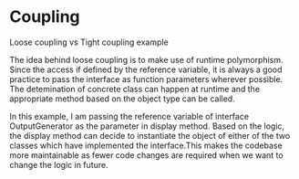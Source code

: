 # Coupling
Loose coupling vs Tight coupling example

The idea behind loose coupling is to make use of runtime polymorphism. Since the access if defined by the reference variable, it is always a good practice to pass the interface as function parameters wherever possible. The detemination of concrete class can happen at runtime and the appropriate method based on the object type can be called.

In this example, I am passing the reference variable of interface OutputGenerator as the parameter in display method. Based on the logic, the display method can decide to instantiate the object of either of the two classes which have implemented the interface.This makes the codebase more maintainable as fewer code changes are required when we want to change the logic in future. 

